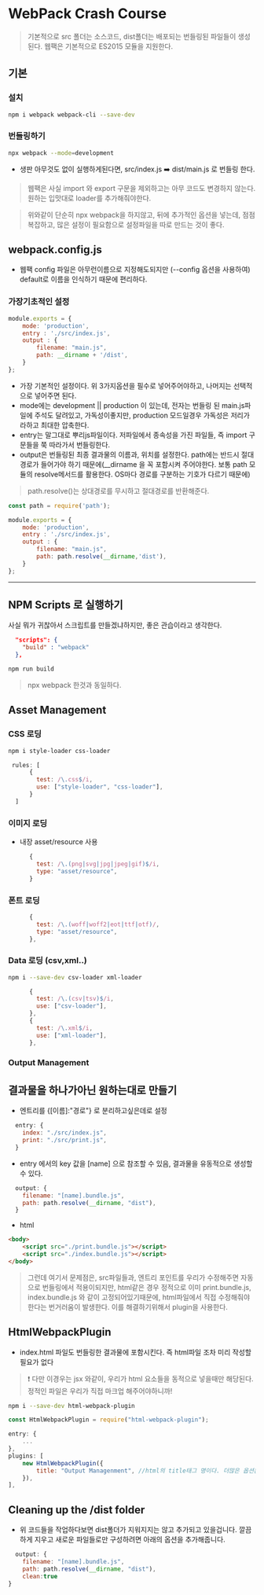 # WebPack Crash Course

> 기본적으로 src 폴더는 소스코드, dist폴더는 배포되는 번들링된 파일들이 생성된다.
> 웹팩은 기본적으로 ES2015 모듈을 지원한다.

## 기본

### 설치

```bash
npm i webpack webpack-cli --save-dev
```

### 번들링하기

```bash
npx webpack --mode=development
```

- 생판 아무것도 없이 실행하게된다면, src/index.js ➡️ dist/main.js 로 번들링 한다.

> 웹팩은 사실 import 와 export 구문을 제외하고는 아무 코드도 변경하지 않는다. 원하는 입맛대로 loader를 추가해줘야한다.

> 위와같이 단순히 npx webpack을 하지않고, 뒤에 추가적인 옵션을 넣는데, 점점 복잡하고, 많은 설정이 필요함으로 설정파일을 따로 만드는 것이 좋다.

## webpack.config.js

- 웹팩 config 파일은 아무런이름으로 지정해도되지만 (--config 옵션을 사용하여) default로 이름을 인식하기 때문에 편리하다.

### 가장기초적인 설정

```javascript
module.exports = {
    mode: 'production',
    entry : './src/index.js',
    output : {
        filename: "main.js",
        path: __dirname + '/dist',
    }
};
```

- 가장 기본적인 설정이다. 위 3가지옵션을 필수로 넣어주어야하고, 나머지는 선택적으로 넣어주면 된다.
- mode에는 development || production 이 있는데, 전자는 번들링 된 main.js파일에 주석도 달려있고, 가독성이좋지만, production 모드일경우 가독성은 저리가라하고 최대한 압축한다.
- entry는 말그대로 뿌리js파일이다. 저파일에서 종속성을 가진 파일들, 즉 import 구문들을 쭉 따라가서 번들링한다.
- output은 번들링된 최종 결과물의 이름과, 위치를 설정한다. path에는 반드시 절대 경로가 들어가야 하기 때문에(__dirname 을 꼭 포함시켜 주어야한다. 보통 path 모듈의 resolve메서드를 활용한다. OS마다 경로를 구분하는 기호가 다르기 때문에)

> path.resolve()는 상대경로를 무시하고 절대경로를 반환해준다.

```javascript
const path = require('path');

module.exports = {
    mode: 'production',
    entry : './src/index.js',
    output : {
        filename: "main.js",
        path: path.resolve(__dirname,'dist'),
    }
};
```
---

## NPM Scripts 로 실행하기

사실 뭐가 귀찮아서 스크립트를 만들겠냐하지만, 좋은 관습이라고 생각한다.

```json
  "scripts": {
    "build" : "webpack"
  },
```

```bash
npm run build
```

> npx webpack 한것과 동일하다.

## Asset Management

### CSS 로딩

```bash
npm i style-loader css-loader
```

```js
 rules: [
      {
        test: /\.css$/i,
        use: ["style-loader", "css-loader"],
      }
  ]
```

### 이미지 로딩

- 내장 asset/resource 사용

```js
      {
        test: /\.(png|svg|jpg|jpeg|gif)$/i,
        type: "asset/resource",
      }
```

### 폰트 로딩

```js
      {
        test: /\.(woff|woff2|eot|ttf|otf)/,
        type: "asset/resource",
      },
```

### Data 로딩 (csv,xml..)

```bash
npm i --save-dev csv-loader xml-loader
```

```js
      {
        test: /\.(csv|tsv)$/i,
        use: ["csv-loader"],
      },
      {
        test: /\.xml$/i,
        use: ["xml-loader"],
      },
```

### Output Management

## 결과물을 하나가아닌 원하는대로 만들기

- 엔트리를 {[이름]:"경로"} 로 분리하고싶은데로 설정

```js
  entry: {
    index: "./src/index.js",
    print: "./src/print.js",
  }
```

- entry 에서의 key 값을 [name] 으로 참조할 수 있음, 결과물을 유동적으로 생성할 수 있다.

```js
  output: {
    filename: "[name].bundle.js",
    path: path.resolve(__dirname, "dist"),
  }
```

- html

```html
<body>
    <script src="./print.bundle.js"></script>
    <script src="./index.bundle.js"></script>
</body>
```

> 그런데 여기서 문제점은, src파일들과, 엔트리 포인트를 우리가 수정해주면 자동으로 번들링에서 적용이되지만, html같은 경우 정적으로 이미 print.bundle.js, index.bundle.js 와 같이 고정되어있기때문에, html파일에서 직접 수정해줘야한다는 번거러움이 발생한다.
> 이를 해결하기위해서 plugin을 사용한다.

## HtmlWebpackPlugin

- index.html 파일도 번들링한 결과물에 포함시킨다. 즉 html파일 조차 미리 작성할 필요가 없다

> ❗️ 다만 이경우는 jsx 와같이, 우리가 html 요소들을 동적으로 넣을때만 해당된다. 정적인 파일은 우리가 직접 마크업 해주어야하니까!

```bash
npm i --save-dev html-webpack-plugin
```

```js
const HtmlWebpackPlugin = require("html-webpack-plugin");

entry: {
    ...
},
plugins: [
    new HtmlWebpackPlugin({
        title: "Output Managenment", //html의 title태그 명이다. 더많은 옵션은 공식문서 참조
    }),
],
```

## Cleaning up the /dist folder

- 위 코드들을 작업하다보면 dist폴더가 지워지지는 않고 추가되고 있을겁니다. 깔끔하게 지우고 새로운 파일들로만 구성하려면 아래의 옵션을 추가해줍니다.

```js
  output: {
    filename: "[name].bundle.js",
    path: path.resolve(__dirname, "dist"),
    clean:true
}
```

